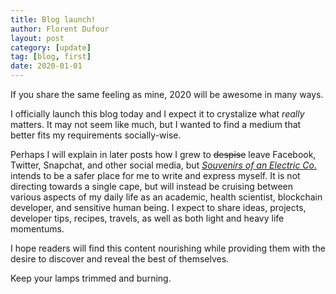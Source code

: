 ```yaml
---
title: Blog launch!
author: Florent Dufour
layout: post
category: [update]
tag: [blog, first]
date: 2020-01-01
---
```


If you share the same feeling as mine, 2020 will be awesome in many ways.

I officially launch this blog today and I expect it to crystalize what *really* matters. It may not seem like much, but I wanted to find a medium that better fits my requirements socially-wise.

Perhaps I will explain in later posts how I grew to <s>despise</s> leave Facebook, Twitter, Snapchat, and other social media, but <!--more--> [*Souvenirs of an Electric Co.*](https://blog.dufour.xyz) intends to be a safer place for me to write and express myself. It is not directing towards a single cape, but will instead be cruising between various aspects of my daily life as an academic, health scientist, blockchain developer, and sensitive human being. I expect to share ideas, projects, developer tips, recipes, travels, as well as both light and heavy life momentums.

I hope readers will find this content nourishing while providing them with the desire to discover and reveal the best of themselves.

Keep your lamps trimmed and burning.
